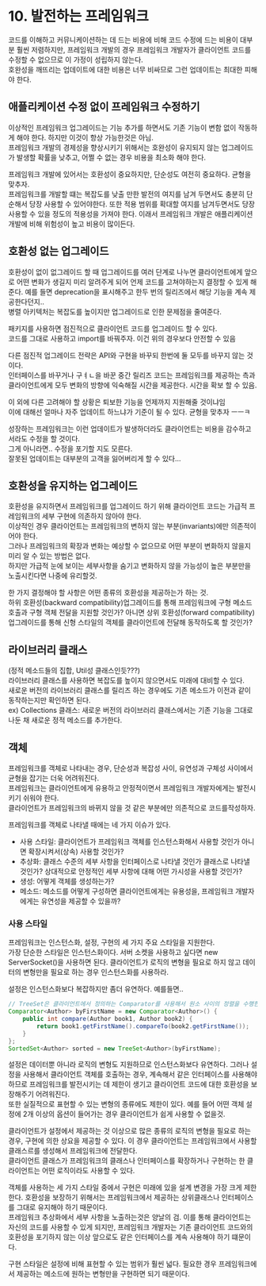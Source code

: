 # 10. 발전하는 프레임워크

코드를 이해하고 커뮤니케이션하는 데 드는 비용에 비해 코드 수정에 드는 비용이 대부분 훨씬 저렴하지만, 프레임워크 개발의 경우 프레임워크 개발자가 클라이언트 코드를 수정할 수 없으므로 이 가정이 성립하지 않는다.  
호완성을 깨뜨리는 업데이트에 대한 비용은 너무 비싸므로 그런 업데이트는 최대한 피해야 한다.  

## 애플리케이션 수정 없이 프레임워크 수정하기
이상적인 프레임워크 업그레이드는 기능 추가를 하면서도 기존 기능이 변함 없이 작동하게 해야 한다. 하지만 이것이 항상 가능한것은 아님.  
프레임워크 개발의 경제성을 향상시키기 위해서는 호완성이 유지되지 않는 업그레이드가 발생할 확률을 낮추고, 어쩔 수 없는 경우 비용을 최소화 해야 한다.  
  
프레임워크 개발에 있어서는 호환성이 중요하지만, 단순성도 여전히 중요하다. 균형을 맞추자.  
프레임워크를 개발할 떄는 복잡도를 낮출 만한 발전의 여지를 남겨 두면서도 충분히 단순해서 당장 사용할 수 있어야한다. 또한 적용 범위를 확대할 여지를 남겨두면서도 당장 사용할 수 있을 정도의 적용성을 가져야 한다. 이래서 프레임워크 개발은 애플리케이션 개발에 비해 위험성이 높고 비용이 많이든다.  

## 호환성 없는 업그레이드
호환성이 없이 없그레이드 할 때 업그레이드를 여러 단계로 나누면 클라이언트에게 앞으로 어떤 변화가 생길지 미리 알려주게 되어 언제 코드를 고쳐야하는지 결정할 수 있게 해준다.
예를 들면 deprecation을 표시해주고 한두 번의 릴리즈에서 해당 기능을 계속 제공한다던지..  
병렬 아키텍처는 복잡도를 높이지만 업그레이드로 인한 문제점을 줄여준다.  
  
패키지를 사용하면 점진적으로 클라이언트 코드를 업그레이드 할 수 있다.  
코드를 그대로 사용하고 import를 바꿔주자. 이건 위의 경우보다 안전할 수 있음  
  
다른 점진적 업그레이드 전략은 API와 구현을 바꾸되 한번에 둘 모두를 바꾸지 않는 것이다.  
인터페이스를 바꾸거나 구ㅕㄴ을 바꾼 중간 릴리즈 코드는 프레임워크를 제공하는 측과 클라이언트에게 모두 변화의 방향에 익숙해질 시간을 제공한다. 시간을 확보 할 수 있음.  
  
이 외에 다른 고려해야 할 상황은 퇴보한 기능을 언제까지 지원해줄 것이냐임  
이에 대해선 얼마나 자주 업데이트 하느냐가 기준이 될 수 있다. 균형을 맞추자 ㅡㅡㅋ  
  
성장하는 프레임워크는 이런 업데이트가 발생하더라도 클라이언트는 비용을 감수하고서라도 수정을 할 것이다.  
그게 아니라면.. 수정을 포기할 지도 모른다.  
잘못된 업데이트는 대부분의 고객을 잃어버리게 할 수 있다... 

## 호환성을 유지하는 업그레이드
호환성을 유지하면서 프레임워크를 업그레이드 하기 위해 클라이언트 코드는 가급적 프레임워크의 세부 구현에 의존하지 않아야 한다.  
이상적인 경우 클라이언트는 프레임워크의 변하지 않는 부분(invariants)에만 의존적이어야 한다.  
그러나 프레임워크의 확장과 변화는 예상할 수 없으므로 어떤 부분이 변화하지 않을지 미리 알 수 있는 방법은 없다.  
하지만 가급적 눈에 보이는 세부사항을 숨기고 변화하지 않을 가능성이 높은 부분만을 노출시킨다면 나중에 유리할것.  
  
한 가지 결정해야 할 사항은 어떤 종류의 호환성을 제공하는가 하는 것.  
하위 호환성(backward compatibility)업그레이드를 통해 프레임워크에 구형 메소드 호출과 구형 객체 전달을 지원할 것인가? 아니면 상위 호환성(forward compatibility)업그레이드를 통해 신형 스타일의 객체를 클라이언트에 전달해 동작하도록 할 것인가?  

## 라이브러리 클래스
(정적 메소드들의 집합, Util성 클래스인듯???)  
라이브러리 클래스를 사용하면 복잡도를 높이지 않으면서도 미래에 대비할 수 있다.  
새로운 버전의 라이브러리 클래스를 릴리즈 하는 경우에도 기존 메소드가 이전과 같이 동작하는지만 확인하면 된다.  
ex) Collections 클래스: 새로운 버전의 라이브러리 클래스에서는 기존 기능을 그대로 나둔 채 새로운 정적 메소드를 추가한다.  

## 객체
프레임워크를 객체로 나타내는 경우, 단순성과 복잡성 사이, 유연성과 구체성 사이에서 균형을 잡기는 더욱 어려워진다.  
프레임워크는 클라이언트에게 유용하고 안정적이면서 프레임워크 개발자에게는 발전시키기 쉬워야 한다.  
클라이언트가 프레임워크의 바뀌지 않을 것 같은 부분에만 의존적으로 코드를작성하자.  
  
프레임워크를 객체로 나타낼 때에는 네 가지 이슈가 있다.
 - 사용 스타일: 클라이언트가 프레임워크 객체를 인스턴스화해서 사용할 것인가 아니면 확장시켜서(상속) 사용할 것인가?
 - 추상화: 클래스 수준의 세부 사항을 인터페이스로 나타낼 것인가 클래스로 나타낼 것인가? 상대적으로 안정적인 세부 사항에 대해 어떤 가시성을 사용할 것인가?
 - 생성: 어떻게 객체를 생성하는가?
 - 메소드: 메소드를 어떻게 구성하면 클라이언트에게는 유용성을, 프레임워크 개발자에게는 유연성을 제공할 수 있을까?

### 사용 스타일
프레임워크는 인스턴스화, 설정, 구현의 세 가지 주요 스타일을 지원한다.  
가장 단순한 스타일은 인스턴스화이다. 서버 소켓을 사용하고 싶다면 new ServerSocket()을 사용하면 된다. 클라이언트가 로직의 변형을 필요로 하지 않고 데이터의 변형만을 필요로 하는 경우 인스턴스화를 사용하라.  

설정은 인스턴스화보다 복잡하지만 좀더 유연하다. 예를들면.. 
```java
// TreeSet은 클라이언트에서 정의하는 Comparator를 사용해서 원소 사이의 정렬을 수행한다.
Comparator<Author> byFirstName = new Comparator<Author>() {
	public int compare(Author book1, Author book2) {
		return book1.getFirstName().compareTo(book2.getFirstName());
	}
};
SortedSet<Author> sorted = new TreeSet<Author>(byFirstName);
```
설정은 데이터뿐 아니라 로직의 변형도 지원하므로 인스턴스화보다 유연하다. 그러나 설정을 사용해서 클라이언트 객체를 호출하는 경우, 계속해서 같은 인터페이스를 사용해야 하므로 프레임워크를 발전시키는 데 제한이 생기고 클라이언트 코드에 대한 호환성을 보장해주기 어려워진다.  
또한 실질적으로 표현할 수 있는 변형의 종류에도 제한이 있다. 예를 들어 어떤 객체 설정에 2개 이상의 옵션이 들어가는 경우 클라이언트가 쉽게 사용할 수 없을것.  
  
클라이언트가 설정에서 제공하는 것 이상으로 많은 종류의 로직의 변형을 필요로 하는 경우, 구현에 의한 상요을 제공할 수 있다. 이 경우 클라이언트는 프레임워크에서 사용할 클래스르를 생성해서 프레임워크에 전달한다.  
클라이언트 클래스가 프레임워크의 클래스나 인터페이스를 확장하거나 구현하는 한 클라이언트는 어떤 로직이라도 사용할 수 있다.    
  
객체를 사용하는 세 가지 스타일 중에서 구현은 미래에 있을 설계 변경을 가장 크게 제한한다. 호환성을 보장하기 위해서는 프레임워크에서 제공하는 상위클래스나 인터페이스를 그대로 유지해야 하기 때문이다.  
프레임워크 추상화에서 세부 사항을 노출하는것은 양날의 검. 이를 통해 클라이언트는 자신의 코드를 사용할 수 있게 되지만, 프레임워크 개발자는 기존 클라이언트 코드와의 호환성을 포기하지 않는 이상 앞으로도 같은 인터페이스를 계속 사용해야 하기 떄문이다.  
  
구현 스타일은 설정에 비해 표현할 수 있는 범위가 훨씬 넓다. 필요한 경우 프레임워크에서 제공하는 메소드에 원하는 변형만을 구현하면 되기 때문이다.  


































